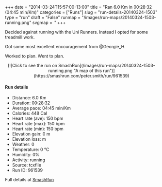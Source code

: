 +++
date = "2014-03-24T15:57:00-13:00"
title = "Ran 6.0 Km in 00:28:32 (04:45 min/Km)"
categories = ["Runs"]
slug = "run-details-20140324-1503"
type = "run"
draft = "False"
runmap = "/images/run-maps/20140324-1503-running.png"
svgmap = '<polyline points="">'
+++

Decided against running with the Uni Runners. Instead I opted for some treadmill work. 

Got some most excellent encouragement from @Georgie_H. 

Worked to plan. Went to plan. 



<!--more-->

<center>
[![Click to see the run on SmashRun](/images/run-maps/20140324-1503-running.png "A map of this run")](https://smashrun.com/peter.smith/run/961539)
</center>

#### Run details

* Distance: 6.0 Km
* Duration: 00:28:32
* Average pace: 04:45 min/Km
* Calories: 448 Cal
* Heart rate (ave): 150 bpm
* Heart rate (max): 150 bpm
* Heart rate (min): 150 bpm
* Elevation gain: 0 m
* Elevation loss:  m
* Weather: 0
* Temperature: 0 &deg;C
* Humidity: 0%
* Activity: running
* Source: tcxfile
* Run ID: 961539

Full details at [SmashRun](https://smashrun.com/peter.smith/run/961539)